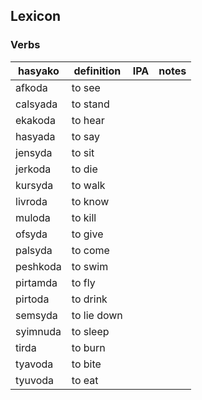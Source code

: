 
## Lexicon

### Verbs
hasyako| definition			| IPA | notes
--------|-----------------------|-------|-------
afkoda		| to see
calsyada		| to stand
ekakoda | to hear
hasyada | to say
jensyda | to sit
jerkoda | to die
kursyda | to walk
livroda | to know
muloda	| to kill
ofsyda	| to give
palsyda	| to come
peshkoda | to swim
pirtamda | to fly
pirtoda | to drink
semsyda	| to lie down
syimnuda | to sleep
tirda | to burn
tyavoda | to bite
tyuvoda	| to eat
